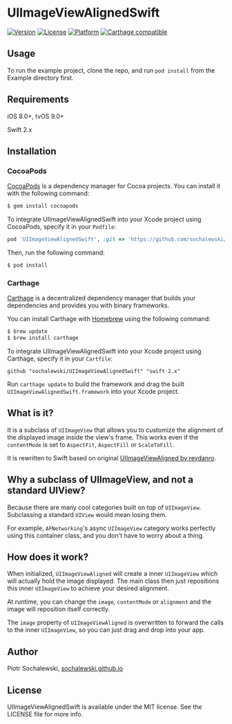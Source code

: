 # UIImageViewAlignedSwift

[![Version](https://img.shields.io/cocoapods/v/UIImageViewAlignedSwift.svg?style=flat)](http://cocoapods.org/pods/UIImageViewAlignedSwift)
[![License](https://img.shields.io/cocoapods/l/UIImageViewAlignedSwift.svg?style=flat)](http://cocoapods.org/pods/UIImageViewAlignedSwift)
[![Platform](https://img.shields.io/cocoapods/p/UIImageViewAlignedSwift.svg?style=flat)](http://cocoapods.org/pods/UIImageViewAlignedSwift)
[![Carthage compatible](https://img.shields.io/badge/Carthage-compatible-4BC51D.svg?style=flat)](https://github.com/Carthage/Carthage)

## Usage

To run the example project, clone the repo, and run `pod install` from the Example directory first.

## Requirements
iOS 8.0+, tvOS 9.0+

Swift 2.x

## Installation

### CocoaPods

[CocoaPods](http://cocoapods.org) is a dependency manager for Cocoa projects. You can install it with the following command:

```bash
$ gem install cocoapods
```

To integrate UIImageViewAlignedSwift into your Xcode project using CocoaPods, specify it in your `Podfile`:

```ruby
pod 'UIImageViewAlignedSwift', :git => 'https://github.com/sochalewski/UIImageViewAlignedSwift', :branch => 'swift-2.x'
```

Then, run the following command:

```bash
$ pod install
```

### Carthage

[Carthage](https://github.com/Carthage/Carthage) is a decentralized dependency manager that builds your dependencies and provides you with binary frameworks.

You can install Carthage with [Homebrew](http://brew.sh/) using the following command:

```bash
$ brew update
$ brew install carthage
```

To integrate UIImageViewAlignedSwift into your Xcode project using Carthage, specify it in your `Cartfile`:

```ogdl
github "sochalewski/UIImageViewAlignedSwift" "swift-2.x"
```

Run `carthage update` to build the framework and drag the built `UIImageViewAlignedSwift.framework` into your Xcode project.

## What is it?

It is a subclass of `UIImageView` that allows you to customize the alignment of the displayed image inside the view's frame.
This works even if the `contentMode` is set to `AspectFit`, `AspectFill` or `ScaleToFill`.

It is rewritten to Swift based on original [UIImageViewAligned by reydanro](https://github.com/reydanro/UIImageViewAligned).

## Why a subclass of UIImageView, and not a standard UIView?

Because there are many cool categories built on top of `UIImageView`. Subclassing a standard `UIView` would mean losing them.

For example, `AFNetworking`'s async `UIImageView` category works perfectly using this container class, and you don't have to worry about a thing.

## How does it work?

When initialized, `UIImageViewAligned` will create a inner `UIImageView` which will actually hold the image displayed.
The main class then just repositions this inner `UIImageView` to achieve your desired alignment.

At runtime, you can change the `image`, `contentMode` or `alignment` and the image will reposition itself correctly.

The `image` property of `UIImageViewAligned` is overwritten to forward the calls to the inner `UIImageView`, so you can just drag and drop into your app.

## Author

Piotr Sochalewski, <a href="http://sochalewski.github.io">sochalewski.github.io</a>

## License

UIImageViewAlignedSwift is available under the MIT license. See the LICENSE file for more info.
